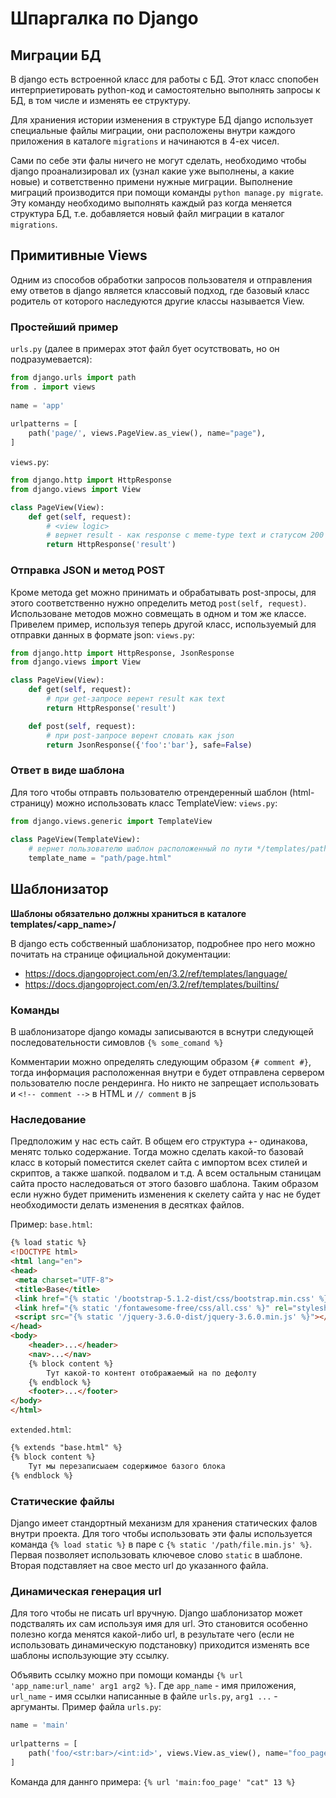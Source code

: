 # Шпаргалка по Django
## Миграции БД
В django есть встроенной класс для работы с БД. Этот класс спопобен интерприетировать python-код и самостоятельно выполнять запросы к БД, в том числе и изменять ее структуру.

Для храниения истории изменения в структуре БД django использует специальные файлы миграции, они расположены внутри каждого приложения в каталоге `migrations` и начинаются в 4-ех чисел.

Сами по себе эти фалы ничего не могут сделать, необходимо чтобы django проанализировал их (узнал какие уже выполнены, а какие новые) и сответственно примени нужные миграции. Выполнение миграций производится при помощи команды `python manage.py migrate`. Эту команду необходимо выполнять каждый раз когда меняется структура БД, т.е. добавляется новый файл миграции в каталог `migrations`.

## Примитивные Views
Одним из способов обработки запросов пользователя и отправления ему ответов в django является класcовый подход, где базовый класс родитель от которого наследуются другие классы называется View.

### Простейший пример
`urls.py` (далее в примерах этот файл бует осутствовать, но он подразумевается):
```python
from django.urls import path  
from . import views  
  
name = 'app'  
  
urlpatterns = [  
    path('page/', views.PageView.as_view(), name="page"),  
]
```
`views.py`:
```python
from django.http import HttpResponse
from django.views import View

class PageView(View):
    def get(self, request):
        # <view logic>
        # вернет result - как response с meme-type text и статусом 200
        return HttpResponse('result')
```
### Отправка JSON и метод POST
Кроме метода get можно принимать и обрабатывать post-зпросы, для этого соответственно нужно определить метод `post(self, request)`. Использоване методов можно совмещать в одном и том же классе. Привелем пример, используя теперь другой класс, используемый для отправки данных в формате json:
`views.py`:
```python
from django.http import HttpResponse, JsonResponse
from django.views import View

class PageView(View):
	def get(self, request):
		# при get-запросе верент result как text
        return HttpResponse('result')

    def post(self, request):
	    # при post-запросе верент словать как json
        return JsonResponse({'foo':'bar'}, safe=False)
```

### Ответ в виде шаблона
Для того чтобы отправть пользователю отрендеренный шаблон (html-страницу) можно использовать класс TemplateView:
`views.py`:
```python
from django.views.generic import TemplateView
  
class PageView(TemplateView):
	# вернет пользователю шаблон расположенный по пути */templates/path/page.html
    template_name = "path/page.html"
```

## Шаблонизатор
**Шаблоны обязательно  должны храниться в каталоге templates/<app_name>/**

В django есть собственный шаблонизатор, подробнее про него можно почитать на странице официальной документации:
- https://docs.djangoproject.com/en/3.2/ref/templates/language/
- https://docs.djangoproject.com/en/3.2/ref/templates/builtins/

### Команды
В шаблонизаторе django комады записываются в вснутри следующей последовательности симовлов `{% some_comand %}`

Комментарии можно определять следующим образом `{# comment #}`, тогда информация расположенная внутри е будет отправлена сервером пользователю после рендеринга. Но никто не запрещает использовать и `<!-- comment -->` в HTML и `// comment` в js

### Наследование
Предположим у нас есть сайт. В общем его структура +- одинакова, менятс только содержание. Тогда можно сделать какой-то базовай класс в который поместится скелет сайта с импортом всех стилей и скриптов, а также шапкой. подвалом и т.д. А всем остальным станицам сайта просто наследоваться от этого базовго шаблона. Таким образом если нужно будет применить изменения к скелету сайта у нас не будет необходимости делать изменения в десятках файлов.

Пример:
`base.html`:
```html
{% load static %}  
<!DOCTYPE html>  
<html lang="en">  
<head>  
 <meta charset="UTF-8">  
 <title>Base</title>  
 <link href="{% static '/bootstrap-5.1.2-dist/css/bootstrap.min.css' %}" rel="stylesheet">  
 <link href="{% static '/fontawesome-free/css/all.css' %}" rel="stylesheet">  
 <script src="{% static '/jquery-3.6.0-dist/jquery-3.6.0.min.js' %}"></script>  
</head>  
<body>
	<header>...</header>
	<nav>...</nav>
	{% block content %}
		Тут какой-то контент отображаемый на по дефолту
	{% endblock %}
	<footer>...</footer>
</body>  
</html>
``` 
`extended.html`:
```html
{% extends "base.html" %}
{% block content %}
	Тут мы перезаписыаем содержимое базого блока
{% endblock %}
```

### Статические файлы
Django имеет стандортный механизм для хранения статических фалов внутри проекта. Для того чтобы использовать эти фалы используется команда `{% load static %}` в паре с `{% static '/path/file.min.js' %}`. Первая позволяет использовать ключевое слово `static` в шаблоне. Вторая подставляет на свое место url до указанного файла.

### Динамическая генерация url
Для того чтобы не писать url вручную. Django шаблонизатор может подствалять их сам используя имя для url. Это становится особенно полезно когда менятся какой-либо url, в результате чего (если не использовать динамическую подстановку) приходится изменять все шаблоны использующие эту ссылку.

Объявить ссылку можно при помощи команды `{% url 'app_name:url_name' arg1 arg2 %}`. Где `app_name` - имя приложения, `url_name` - имя ссылки написанные в файле `urls.py`, `arg1 ...` - аргуманты.
Пример файла `urls.py`:
```python
name = 'main'  
  
urlpatterns = [  
    path('foo/<str:bar>/<int:id>', views.View.as_view(), name="foo_page"),  
]
```
Команда для даннго примера: `{% url 'main:foo_page' "cat" 13 %}`